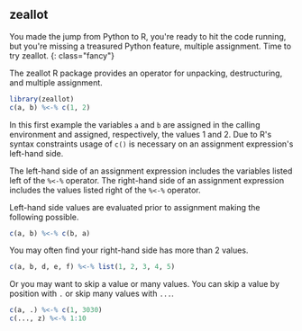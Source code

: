 ---
---
## zeallot

You made the jump from Python to R, you're ready to hit the code running, but
you're missing a treasured Python feature, multiple assignment. Time to try
zeallot.
{: class="fancy"}

The zeallot R package provides an operator for unpacking, destructuring, and
multiple assignment.

```R
library(zeallot)
c(a, b) %<-% c(1, 2)
```

In this first example the variables `a` and `b` are assigned in the calling
environment and assigned, respectively, the values 1 and 2. Due to R's syntax
constraints usage of `c()` is necessary on an assignment expression's left-hand
side.

The left-hand side of an assignment expression includes the variables listed
left of the `%<-%` operator. The right-hand side of an assignment expression
includes the values listed right of the `%<-%` operator.

Left-hand side values are evaluated prior to assignment making the following
possible. 

```R
c(a, b) %<-% c(b, a)
```

You may often find your right-hand side has more than 2 values. 

```R
c(a, b, d, e, f) %<-% list(1, 2, 3, 4, 5)
```

Or you may want to skip a value or many values. You can skip a value by position
with `.` or skip many values with `...`.

```R
c(a, .) %<-% c(1, 3030)
c(..., z) %<-% 1:10
```


